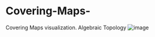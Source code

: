# Covering-Maps-
Covering Maps visualization. Algebraic Topology 
![image](https://github.com/user-attachments/assets/c9527b9a-b6c7-410c-b193-fe00f3257de8)
